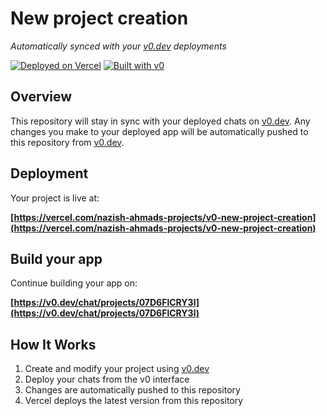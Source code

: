 # New project creation

*Automatically synced with your [v0.dev](https://v0.dev) deployments*

[![Deployed on Vercel](https://img.shields.io/badge/Deployed%20on-Vercel-black?style=for-the-badge&logo=vercel)](https://vercel.com/nazish-ahmads-projects/v0-new-project-creation)
[![Built with v0](https://img.shields.io/badge/Built%20with-v0.dev-black?style=for-the-badge)](https://v0.dev/chat/projects/07D6FlCRY3l)

## Overview

This repository will stay in sync with your deployed chats on [v0.dev](https://v0.dev).
Any changes you make to your deployed app will be automatically pushed to this repository from [v0.dev](https://v0.dev).

## Deployment

Your project is live at:

**[https://vercel.com/nazish-ahmads-projects/v0-new-project-creation](https://vercel.com/nazish-ahmads-projects/v0-new-project-creation)**

## Build your app

Continue building your app on:

**[https://v0.dev/chat/projects/07D6FlCRY3l](https://v0.dev/chat/projects/07D6FlCRY3l)**

## How It Works

1. Create and modify your project using [v0.dev](https://v0.dev)
2. Deploy your chats from the v0 interface
3. Changes are automatically pushed to this repository
4. Vercel deploys the latest version from this repository
